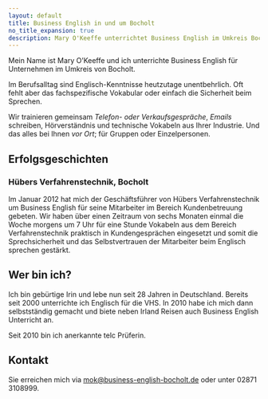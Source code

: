 ```yaml
---
layout: default
title: Business English in und um Bocholt
no_title_expansion: true
description: Mary O'Keeffe unterrichtet Business English im Umkreis Bocholt.
---
```

Mein Name ist Mary O’Keeffe und ich unterrichte Business English für Unternehmen im Umkreis von Bocholt.

Im Berufsalltag sind Englisch-Kenntnisse heutzutage unentbehrlich. Oft fehlt aber das fachspezifische Vokabular oder einfach die Sicherheit beim Sprechen.

Wir trainieren gemeinsam *Telefon- oder Verkaufsgespräche*, *Emails* schreiben, Hörverständnis und technische Vokabeln aus Ihrer Industrie. Und das alles bei Ihnen *vor Ort*; für Gruppen oder Einzelpersonen.

## Erfolgsgeschichten

### Hübers Verfahrenstechnik, Bocholt

Im Januar 2012 hat mich der Geschäftsführer von Hübers Verfahrenstechnik um Business English für seine Mitarbeiter im Bereich Kundenbetreuung gebeten. Wir haben über einen Zeitraum von sechs Monaten einmal die Woche morgens um 7 Uhr für eine Stunde Vokabeln aus dem Bereich Verfahrenstechnik praktisch in Kundengesprächen eingesetzt und somit die Sprechsicherheit und das Selbstvertrauen der Mitarbeiter beim Englisch sprechen gestärkt.

## Wer bin ich?

Ich bin gebürtige Irin und lebe nun seit 28 Jahren in Deutschland. Bereits seit 2000 unterrichte ich Englisch für die VHS. In 2010 habe ich mich dann selbstständig gemacht und biete neben Irland Reisen auch Business English Unterricht an.

Seit 2010 bin ich anerkannte telc Prüferin.

## Kontakt

Sie erreichen mich via <mok@business-english-bocholt.de> oder unter 02871 3108999.

